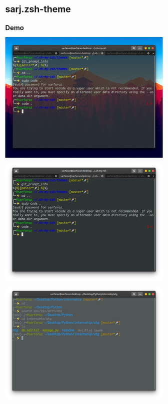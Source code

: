 # sarj.zsh-theme

## Demo
![themeDemo1](https://github.com/programworld999/sarj.zsh-theme/blob/master/Screenshot%20from%202020-05-31%2014-58-12.png)

![themeDemo2](https://github.com/programworld999/sarj.zsh-theme/blob/master/Screenshot%20from%202020-05-31%2014-58-34.png)

![themeDemo3](https://github.com/programworld999/sarj.zsh-theme/blob/master/Screenshot%20from%202020-05-31%2020-01-53.png)
